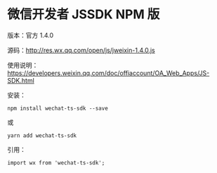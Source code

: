 # 微信开发者 JSSDK NPM 版

版本：官方 1.4.0

源码：http://res.wx.qq.com/open/js/jweixin-1.4.0.js

使用说明：https://developers.weixin.qq.com/doc/offiaccount/OA_Web_Apps/JS-SDK.html

安装：

```
npm install wechat-ts-sdk --save
```

或

```
yarn add wechat-ts-sdk
```

引用：

```
import wx from 'wechat-ts-sdk';
```
